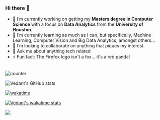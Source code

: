 ### Hi there 👋


- 🔭 I’m currently working on getting my **Masters degree in Computer Science** with a focus on **Data Analytics** from the **University of Houston**.
- 🌱 I’m currently learning as much as I can, but specifically, Machine Learning, Computer Vision and Big Data Analytics, amongst others...
- 👯 I’m looking to collaborate on anything that piques my interest.
- 💬 Ask me about anything tech related
- ⚡ Fun fact: The Firefox logo isn't a fox… it's a red panda!

## 

![counter](https://enkxu1slpcm1izp.m.pipedream.net)

![Vedant's GitHub stats](https://github-readme-stats.vercel.app/api?username=jedirhymetrix&include_all_commits=true&count_private=true&show_icons=true&theme=radical)

[![wakatime](https://wakatime.com/badge/user/efc06740-1227-4279-ba04-cf3d605bcffb.svg)](https://wakatime.com/@efc06740-1227-4279-ba04-cf3d605bcffb)

[![Vedant's wakatime stats](https://github-readme-stats.vercel.app/api/wakatime?username=jedirhymetrix)](https://wakatime.com/@JediRhymeTrix)

![](https://hit.yhype.me/github/profile?user_id=26216205)

